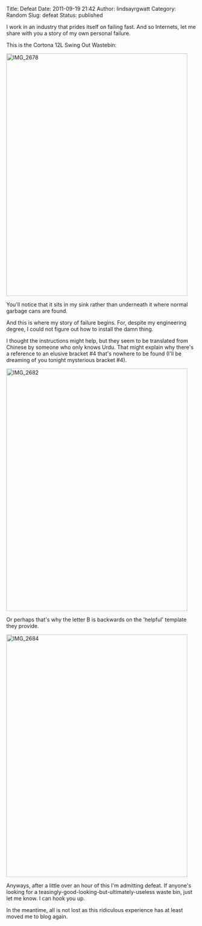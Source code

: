 Title: Defeat
Date: 2011-09-19 21:42
Author: lindsayrgwatt
Category: Random
Slug: defeat
Status: published

I work in an industry that prides itself on failing fast. And so Internets, let me share with you a story of my own personal failure.

This is the Cortona 12L Swing Out Wastebin:

<img src="{static}/images/2011/09/IMG_2678.jpg" width="480" height="642" alt="IMG_2678" />

You'll notice that it sits in my sink rather than underneath it where normal garbage cans are found.

And this is where my story of failure begins. For, despite my engineering degree, I could not figure out how to install the damn thing.

I thought the instructions might help, but they seem to be translated from Chinese by someone who only knows Urdu. That might explain why there's a reference to an elusive bracket \#4 that's nowhere to be found (I'll be dreaming of you tonight mysterious bracket \#4).

<img src="{static}/images/2011/09/IMG_2682.jpg" width="480" height="642" alt="IMG_2682" />

Or perhaps that's why the letter B is backwards on the 'helpful' template they provide.

<img src="{static}/images/2011/09/IMG_2684.jpg" width="480" height="642" alt="IMG_2684" />

Anyways, after a little over an hour of this I'm admitting defeat. If anyone's looking for a teasingly-good-looking-but-ultimately-useless waste bin, just let me know. I can hook you up.

In the meantime, all is not lost as this ridiculous experience has at least moved me to blog again.
